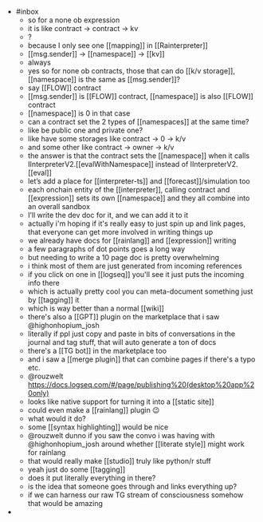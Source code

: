 - #inbox
	- so for a none ob expression
	- it is like contract -> contract -> kv
	- ?
	- because I only see one [[mapping]] in [[Rainterpreter]]
	- [[msg.sender]] -> [[namespace]] -> [[kv]]
	- always
	- yes so for none ob contracts, those that can do [[k/v storage]], [[namespace]] is the same as [[msg.sender]]?
	- say [[FLOW]] contract
	- [[msg.sender]] is [[FLOW]] contract, [[namespace]] is also [[FLOW]] contract
	- [[namespace]] is 0 in that case
	- can a contract set the 2 types of [[namespaces]] at the same time?
	- like be public one and private one?
	- like have some storages like contract -> 0 -> k/v
	- and some other like contract -> owner -> k/v
	- the answer is that the contract sets the [[namespace]] when it calls IInterpreterV2.[[evalWithNamespace]] instead of IInterpreterV2.[[eval]]
	- let’s add a place for [[interpreter-ts]] and [[forecast]]/simulation too
	- each onchain entity of the [[interpreter]], calling contract and [[expression]] sets its own [[namespace]] and they all combine into an overall sandbox
	- I’ll write the dev doc for it, and we can add it to it
	- actually i'm hoping if it's really easy to just spin up and link pages, that everyone can get more involved in writing things up
	- we already have docs for [[rainlang]] and [[expression]] writing
	- a few paragraphs of dot points goes a long way
	- but needing to write a 10 page doc is pretty overwhelming
	- i think most of them are just generated from incoming references
	- if you click on one in [[logseq]] you'll see it just puts the incoming info there
	- which is actually pretty cool you can meta-document something just by [[tagging]] it
	- which is way better than a normal [[wiki]]
	- there's also a [[GPT]] plugin on the marketplace that i saw @highonhopium_josh
	- literally if ppl just copy and paste in bits of conversations in the journal and tag stuff, that will auto generate a ton of docs
	- there's a [[TG bot]] in the marketplace too
	- and i saw a [[merge plugin]] that can combine pages if there's a typo etc.
	- @rouzwelt https://docs.logseq.com/#/page/publishing%20(desktop%20app%20only)
	- looks like native support for turning it into a [[static site]]
	- could even make a [[rainlang]] plugin 😉
	- what would it do?
	- some [[syntax highlighting]] would be nice
	- @rouzwelt dunno if you saw the convo i was having with @highonhopium_josh around whether [[literate style]] might work for rainlang
	- that would really make [[studio]] truly like python/r stuff
	- yeah just do some [[tagging]]
	- does it put literally everything in there?
	- is the idea that someone goes through and links everything up?
	- if we can harness our raw TG stream of consciousness somehow that would be amazing
-